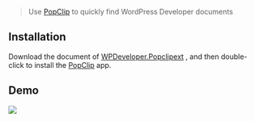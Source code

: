 > Use [PopClip](https://pilotmoon.com/popclip/) to quickly find WordPress Developer documents

## Installation
Download the document of [WPDeveloper.Popclipext](https://github.com/hoythan/PopClip-WordPressDeveloperSearch/releases) , and then double- click to install the [PopClip](https://pilotmoon.com/popclip/) app.


## Demo
![](https://i.imgur.com/RQiVAAv.png)